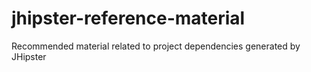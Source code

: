# jhipster-reference-material
Recommended material related to project dependencies generated by JHipster

